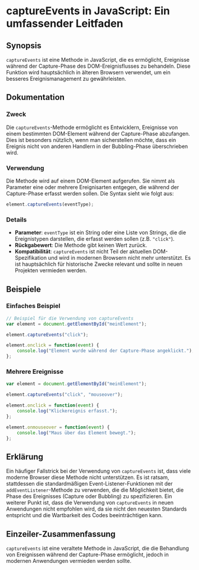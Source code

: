 <!--
Meta Description: # captureEvents in JavaScript: Ein umfassender Leitfaden ## Synopsis `captureEvents` ist eine Methode in JavaScript, die es ermöglicht, Ereignisse wäh...
Meta Keywords: die, element, captureevents, ist, der
-->

# captureEvents in JavaScript: Ein umfassender Leitfaden

## Synopsis
`captureEvents` ist eine Methode in JavaScript, die es ermöglicht, Ereignisse während der Capture-Phase des DOM-Ereignisflusses zu behandeln. Diese Funktion wird hauptsächlich in älteren Browsern verwendet, um ein besseres Ereignismanagement zu gewährleisten.

## Dokumentation
### Zweck
Die `captureEvents`-Methode ermöglicht es Entwicklern, Ereignisse von einem bestimmten DOM-Element während der Capture-Phase abzufangen. Dies ist besonders nützlich, wenn man sicherstellen möchte, dass ein Ereignis nicht von anderen Handlern in der Bubbling-Phase überschrieben wird.

### Verwendung
Die Methode wird auf einem DOM-Element aufgerufen. Sie nimmt als Parameter eine oder mehrere Ereignisarten entgegen, die während der Capture-Phase erfasst werden sollen. Die Syntax sieht wie folgt aus:

```javascript
element.captureEvents(eventType);
```

### Details
- **Parameter**: `eventType` ist ein String oder eine Liste von Strings, die die Ereignistypen darstellen, die erfasst werden sollen (z.B. `"click"`).
- **Rückgabewert**: Die Methode gibt keinen Wert zurück.
- **Kompatibilität**: `captureEvents` ist nicht Teil der aktuellen DOM-Spezifikation und wird in modernen Browsern nicht mehr unterstützt. Es ist hauptsächlich für historische Zwecke relevant und sollte in neuen Projekten vermieden werden.

## Beispiele
### Einfaches Beispiel

```javascript
// Beispiel für die Verwendung von captureEvents
var element = document.getElementById("meinElement");

element.captureEvents("click");

element.onclick = function(event) {
    console.log("Element wurde während der Capture-Phase angeklickt.");
};
```

### Mehrere Ereignisse

```javascript
var element = document.getElementById("meinElement");

element.captureEvents("click", "mouseover");

element.onclick = function(event) {
    console.log("Klickereignis erfasst.");
};

element.onmouseover = function(event) {
    console.log("Maus über das Element bewegt.");
};
```

## Erklärung
Ein häufiger Fallstrick bei der Verwendung von `captureEvents` ist, dass viele moderne Browser diese Methode nicht unterstützen. Es ist ratsam, stattdessen die standardmäßigen Event-Listener-Funktionen mit der `addEventListener`-Methode zu verwenden, die die Möglichkeit bietet, die Phase des Ereignisses (Capture oder Bubbling) zu spezifizieren. Ein weiterer Punkt ist, dass die Verwendung von `captureEvents` in neuen Anwendungen nicht empfohlen wird, da sie nicht den neuesten Standards entspricht und die Wartbarkeit des Codes beeinträchtigen kann.

## Einzeiler-Zusammenfassung
`captureEvents` ist eine veraltete Methode in JavaScript, die die Behandlung von Ereignissen während der Capture-Phase ermöglicht, jedoch in modernen Anwendungen vermieden werden sollte.